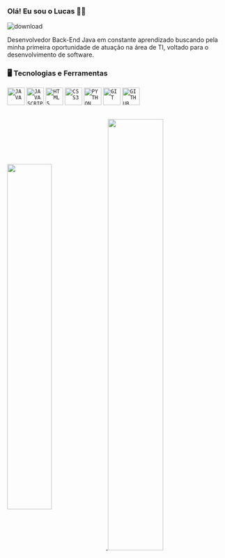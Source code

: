 ### Olá! Eu sou o Lucas 🧑‍💻
![download](https://github.com/lcssathler/lcssathler/assets/115672410/b58467d0-495e-45e6-9d4a-1899c69aa990)

Desenvolvedor Back-End Java em constante aprendizado buscando pela minha primeira oportunidade de atuação na área de TI, voltado para o desenvolvimento de software.


 ### 🖥️ Tecnologias e Ferramentas 

<code><img width="40px" src="https://cdn.jsdelivr.net/gh/devicons/devicon/icons/java/java-original.svg" title = "JAVA"/></code>
<code><img width="40px" src="https://cdn.jsdelivr.net/gh/devicons/devicon/icons/javascript/javascript-original.svg" title = "JAVASCRIPT"/></code>
<code><img width="40px" src="https://cdn.jsdelivr.net/gh/devicons/devicon/icons/html5/html5-original-wordmark.svg" title = "HTML5"/></code>
<code><img width="40px" src="https://cdn.jsdelivr.net/gh/devicons/devicon/icons/css3/css3-original-wordmark.svg" title = "CSS3"/></code>
<code><img width="40px" src="https://cdn.jsdelivr.net/gh/devicons/devicon/icons/python/python-original.svg" title = "PYTHON"/></code>
<code><img width="40px" src="https://cdn.jsdelivr.net/gh/devicons/devicon/icons/git/git-original.svg" title = "GIT"/></code>
<code><img width="40px" src="https://cdn.jsdelivr.net/gh/devicons/devicon/icons/github/github-original.svg" title = "GITHUB"/></code>
##
<a href="https://github.com/anuraghazra/github-readme-stats">
  <img img width="45%" align="center" src="https://github-readme-stats.vercel.app/api/top-langs/?username=lcssathler&layout=compact&theme=tokyonight" />
</a>
<a href="https://github.com/anuraghazra/convoychat" margin-left="auto">
  <img width="50.3%" align="center" src="https://github-readme-stats.vercel.app/api?username=lcssathler&show_icons=true&theme=tokyonight" />
</a>



 



